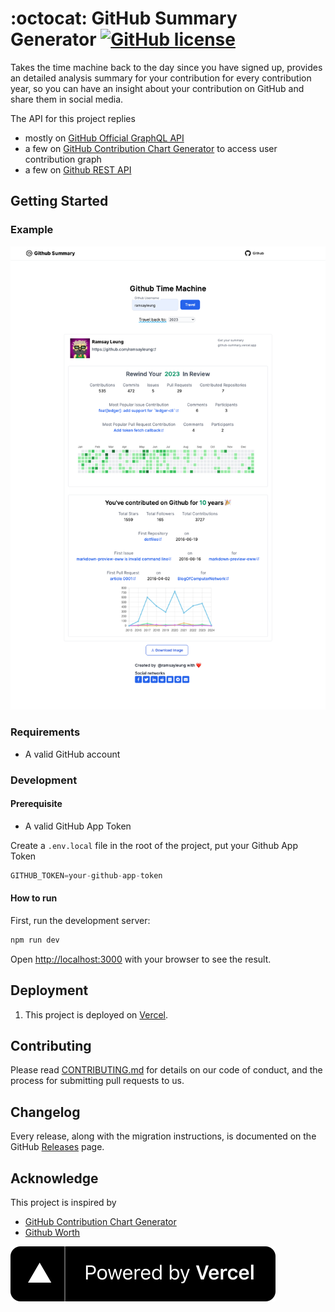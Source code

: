 # :octocat: GitHub Summary Generator [![GitHub license](https://img.shields.io/badge/license-MIT-blue.svg)](https://github.com/ramsayleung/github-summary/blob/master/LICENSE)

Takes the time machine back to the day since you have signed up, provides an detailed analysis summary for your contribution for every contribution year, so you can have an insight about your contribution on GitHub and share them in social media.

The API for this project replies

- mostly on [GitHub Official GraphQL API](https://docs.github.com/en/graphql)
- a few on [GitHub Contribution Chart Generator](https://github.com/sallar/github-contributions-chart) to access user contribution graph
- a few on [Github REST API](https://docs.github.com/en/rest)

## Getting Started

### Example

![Github Summary Screenshot](./doc/img/github_summary.png)

### Requirements

- A valid GitHub account

### Development

#### Prerequisite

- A valid GitHub App Token

Create a `.env.local` file in the root of the project, put your Github App Token

```js
GITHUB_TOKEN=your-github-app-token
```

#### How to run

First, run the development server:

```bash
npm run dev
```

Open [http://localhost:3000](http://localhost:3000) with your browser to see the result.

## Deployment

1. This project is deployed on [Vercel](https://vercel.com/).

## Contributing

Please read [CONTRIBUTING.md](./CONTRIBUTING.md) for details on our code of conduct, and the process for submitting pull requests to us.

## Changelog

Every release, along with the migration instructions, is documented on the GitHub [Releases]() page.

## Acknowledge

This project is inspired by

- [GitHub Contribution Chart Generator](https://github.com/sallar/github-contributions-chart)
- [Github Worth](https://github-worth.vercel.app/)

[![Powered by Vercel](./public/powered-by-vercel.svg)](https://vercel.com/?utm_source=github-summary&utm_campaign=oss)